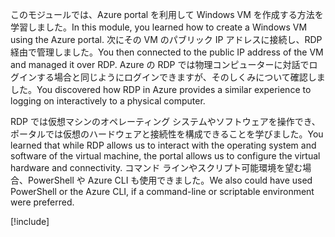 <span data-ttu-id="80751-101">このモジュールでは、Azure portal を利用して Windows VM を作成する方法を学習しました。</span><span class="sxs-lookup"><span data-stu-id="80751-101">In this module, you learned how to create a Windows VM using the Azure portal.</span></span> <span data-ttu-id="80751-102">次にその VM のパブリック IP アドレスに接続し、RDP 経由で管理しました。</span><span class="sxs-lookup"><span data-stu-id="80751-102">You then connected to the public IP address of the VM and managed it over RDP.</span></span> <span data-ttu-id="80751-103">Azure の RDP では物理コンピューターに対話でログインする場合と同じようにログインできますが、そのしくみについて確認しました。</span><span class="sxs-lookup"><span data-stu-id="80751-103">You discovered how RDP in Azure provides a similar experience to logging on interactively to a physical computer.</span></span>

<span data-ttu-id="80751-104">RDP では仮想マシンのオペレーティング システムやソフトウェアを操作でき、ポータルでは仮想のハードウェアと接続性を構成できることを学びました。</span><span class="sxs-lookup"><span data-stu-id="80751-104">You learned that while RDP allows us to interact with the operating system and software of the virtual machine, the portal allows us to configure the virtual hardware and connectivity.</span></span> <span data-ttu-id="80751-105">コマンド ラインやスクリプト可能環境を望む場合、PowerShell や Azure CLI も使用できました。</span><span class="sxs-lookup"><span data-stu-id="80751-105">We also could have used PowerShell or the Azure CLI, if a command-line or scriptable environment were preferred.</span></span>

<!-- Cleanup sandbox -->
[!include[](../../../includes/azure-sandbox-cleanup.md)]
